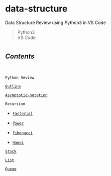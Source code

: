 # data-structure

Data Structure Review using Python3 in VS Code

> Python3 <br/>
> VS Code

#

## **_Contents_**

<br/>

`Python Review`

[`Outline`](https://github.com/ding-co/data-structure/blob/main/outline/Outline.md)

[`Asymptotic-notation`](https://github.com/ding-co/data-structure/blob/main/asymptotic-notation/Asymptotic-notation.md)

`Recursion`

- [`Factorial`](https://github.com/ding-co/data-structure/blob/main/recursion/Factorial.md)

- [`Power`](https://github.com/ding-co/data-structure/blob/main/recursion/Power.md)

- [`Fibonacci`](https://github.com/ding-co/data-structure/blob/main/recursion/Fibonacci.md)

- [`Hanoi`](https://github.com/ding-co/data-structure/blob/main/recursion/Hanoi.md)

[`Stack`](https://github.com/ding-co/data-structure/blob/main/stack/Stack.md)

[`List`](https://github.com/ding-co/data-structure/blob/main/list/List.md)

[`Queue`](https://github.com/ding-co/data-structure/blob/main/queue/Queue.md)

